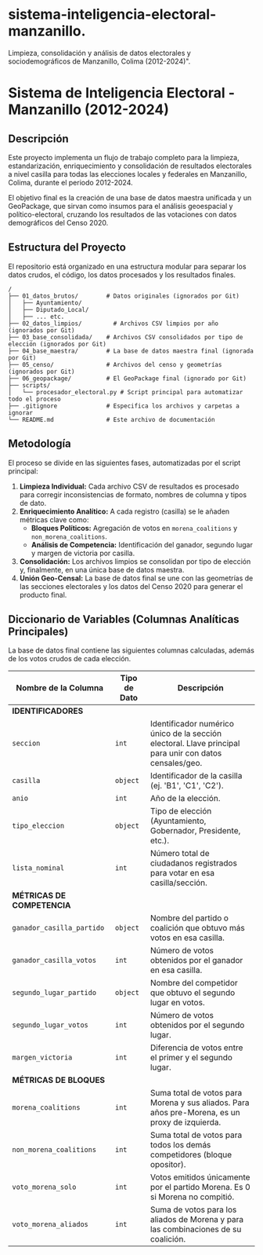 # sistema-inteligencia-electoral-manzanillo.
Limpieza, consolidación y análisis de datos electorales y sociodemográficos de Manzanillo, Colima (2012-2024)".
# Sistema de Inteligencia Electoral - Manzanillo (2012-2024)

## Descripción
Este proyecto implementa un flujo de trabajo completo para la limpieza, estandarización, enriquecimiento y consolidación de resultados electorales a nivel casilla para todas las elecciones locales y federales en Manzanillo, Colima, durante el periodo 2012-2024.

El objetivo final es la creación de una base de datos maestra unificada y un GeoPackage, que sirvan como insumos para el análisis geoespacial y político-electoral, cruzando los resultados de las votaciones con datos demográficos del Censo 2020.

## Estructura del Proyecto
El repositorio está organizado en una estructura modular para separar los datos crudos, el código, los datos procesados y los resultados finales.

```
/
├── 01_datos_brutos/        # Datos originales (ignorados por Git)
│   ├── Ayuntamiento/
│   ├── Diputado_Local/
│   ├── ... etc.
├── 02_datos_limpios/         # Archivos CSV limpios por año (ignorados por Git)
├── 03_base_consolidada/    # Archivos CSV consolidados por tipo de elección (ignorados por Git)
├── 04_base_maestra/        # La base de datos maestra final (ignorada por Git)
├── 05_censo/               # Archivos del censo y geometrías (ignorados por Git)
├── 06_geopackage/          # El GeoPackage final (ignorado por Git)
├── scripts/
│   └── procesador_electoral.py # Script principal para automatizar todo el proceso
├── .gitignore              # Especifica los archivos y carpetas a ignorar
└── README.md               # Este archivo de documentación
```

## Metodología
El proceso se divide en las siguientes fases, automatizadas por el script principal:

1.  **Limpieza Individual:** Cada archivo CSV de resultados es procesado para corregir inconsistencias de formato, nombres de columna y tipos de dato.
2.  **Enriquecimiento Analítico:** A cada registro (casilla) se le añaden métricas clave como:
    * **Bloques Políticos:** Agregación de votos en `morena_coalitions` y `non_morena_coalitions`.
    * **Análisis de Competencia:** Identificación del ganador, segundo lugar y margen de victoria por casilla.
3.  **Consolidación:** Los archivos limpios se consolidan por tipo de elección y, finalmente, en una única base de datos maestra.
4.  **Unión Geo-Censal:** La base de datos final se une con las geometrías de las secciones electorales y los datos del Censo 2020 para generar el producto final.

## Diccionario de Variables (Columnas Analíticas Principales)
La base de datos final contiene las siguientes columnas calculadas, además de los votos crudos de cada elección.

| Nombre de la Columna      | Tipo de Dato | Descripción                                                                                               |
| ------------------------- | ------------ | --------------------------------------------------------------------------------------------------------- |
| **IDENTIFICADORES** |              |                                                                                                           |
| `seccion`                 | `int`      | Identificador numérico único de la sección electoral. Llave principal para unir con datos censales/geo. |
| `casilla`                 | `object`     | Identificador de la casilla (ej. 'B1', 'C1', 'C2').                                                         |
| `anio`                    | `int`      | Año de la elección.                                                                                       |
| `tipo_eleccion`           | `object`     | Tipo de elección (Ayuntamiento, Gobernador, Presidente, etc.).                                            |
| `lista_nominal`           | `int`      | Número total de ciudadanos registrados para votar en esa casilla/sección.                                    |
| **MÉTRICAS DE COMPETENCIA** | | |
| `ganador_casilla_partido` | `object`     | Nombre del partido o coalición que obtuvo más votos en esa casilla.                                       |
| `ganador_casilla_votos`   | `int`      | Número de votos obtenidos por el ganador en esa casilla.                                                  |
| `segundo_lugar_partido`   | `object`     | Nombre del competidor que obtuvo el segundo lugar en votos.                                               |
| `segundo_lugar_votos`     | `int`      | Número de votos obtenidos por el segundo lugar.                                                           |
| `margen_victoria`         | `int`      | Diferencia de votos entre el primer y el segundo lugar.                                                   |
| **MÉTRICAS DE BLOQUES** | | |
| `morena_coalitions`       | `int`      | Suma total de votos para Morena y sus aliados. Para años pre-Morena, es un proxy de izquierda. |
| `non_morena_coalitions`   | `int`      | Suma total de votos para todos los demás competidores (bloque opositor).                               |
| `voto_morena_solo`        | `int`      | Votos emitidos únicamente por el partido Morena. Es 0 si Morena no compitió.                  |
| `voto_morena_aliados`     | `int`      | Suma de votos para los aliados de Morena y para las combinaciones de su coalición.                        |
